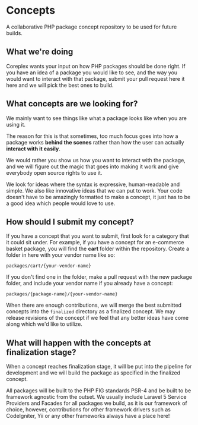 # Concepts
A collaborative PHP package concept repository to be used for future builds.

What we're doing
----------------
Coreplex wants your input on how PHP packages should be done right. If you have an idea of a package you would like to see, and the way you would want to interact with that package, submit your pull request here it here and we will pick the best ones to build.

What concepts are we looking for?
---------------------------------
We mainly want to see things like what a package looks like when you are using it.

The reason for this is that sometimes, too much focus goes into how a package works **behind the scenes** rather than how the user can actually **interact with it easily**.

We would rather you show us how you want to interact with the package, and we will figure out the magic that goes into making it work and give everybody open source rights to use it.

We look for ideas where the syntax is expressive, human-readable and simple. We also like innovative ideas that we can put to work. Your code doesn't have to be amazingly formatted to make a concept, it just has to be a good idea which people would love to use.

How should I submit my concept?
-------------------------------
If you have a concept that you want to submit, first look for a category that it could sit under. For example, if you have a concept for an e-commerce basket package, you will find the **cart** folder within the repository. Create a folder in here with your vendor name like so:

`packages/cart/{your-vendor-name}`

If you don't find one in the folder, make a pull request with the new package folder, and include your vendor name if you already have a concept:

`packages/{package-name}/{your-vendor-name}`

When there are enough contributions, we will merge the best submitted concepts into the `finalized` directory as a finalized concept. We may release revisions of the concept if we feel that any better ideas have come along which we'd like to utilize.

What will happen with the concepts at finalization stage?
---------------------------------------------------------
When a concept reaches finalization stage, it will be put into the pipeline for development and we will build the package as specified in the finalized concept.

All packages will be built to the PHP FIG standards PSR-4 and be built to be framework agnostic from the outset. We usually include Laravel 5 Service Providers and Facades for all packages we build, as it is our framework of choice, however, contributions for other framework drivers such as CodeIgniter, Yii or any other frameworks always have a place here!
